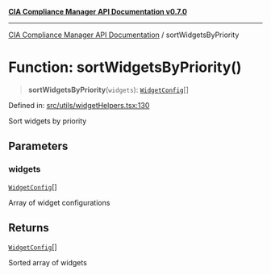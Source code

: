 [**CIA Compliance Manager API Documentation v0.7.0**](../README.md)

***

[CIA Compliance Manager API Documentation](../globals.md) / sortWidgetsByPriority

# Function: sortWidgetsByPriority()

> **sortWidgetsByPriority**(`widgets`): [`WidgetConfig`](../interfaces/WidgetConfig.md)[]

Defined in: [src/utils/widgetHelpers.tsx:130](https://github.com/Hack23/cia-compliance-manager/blob/main/src/utils/widgetHelpers.tsx#L130)

Sort widgets by priority

## Parameters

### widgets

[`WidgetConfig`](../interfaces/WidgetConfig.md)[]

Array of widget configurations

## Returns

[`WidgetConfig`](../interfaces/WidgetConfig.md)[]

Sorted array of widgets
